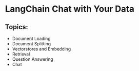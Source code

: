 # LangChain Chat with Your Data
## Topics:
- Document Loading 
- Document Splitting
- Vectorstores and Embedding 
- Retrieval 
- Question Answering
- Chat
